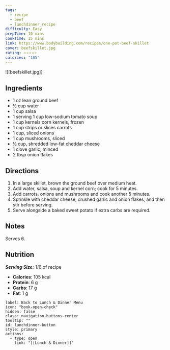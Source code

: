 ```yaml
---
tags:
  - recipe
  - beef
  - lunchdinner_recipe
difficulty: Easy
prepTime: 10 mins
cookTime: 15 mins
link: https://www.bodybuilding.com/recipes/one-pot-beef-skillet
cover: beefskillet.jpg
rating: ⭐️⭐️⭐️⭐️⭐️
calories: "105"
---
```


![[beefskillet.jpg]]

## Ingredients
- 1 oz lean ground beef
- ½ cup water
- 1 cup salsa
- 1 serving 1 cup low-sodium tomato soup
- 1 cup kernels corn kernels, frozen
- 1 cup strips or slices carrots
- 1 cup, sliced onions
- 1 cup mushrooms, sliced
- ½ cup, shredded low-fat cheddar cheese
- 1 clove garlic, minced
- 2 tbsp onion flakes


## Directions
1. In a large skillet, brown the ground beef over medium heat.
2. Add water, salsa, soup and kernel corn; cook for 5 minutes.
3. Add carrots, onions and mushrooms and cook another 5 minutes.
4. Sprinkle with cheddar cheese, crushed garlic and onion flakes, and then stir before serving.
5. Serve alongside a baked sweet potato if extra carbs are required.

## Notes
Serves 6.

## Nutrition
***Serving Size:*** 1/6 of recipe
- **Calories**: 105 kcal
- **Protein**: 6 g
- **Carbs**: 17 g
- **Fat**: 1 g


```meta-bind-button
label: Back to Lunch & Dinner Menu
icon: "book-open-check"
hidden: false
class: navigation-buttons-center
tooltip: ""
id: lunchdinner-button
style: primary
actions:
  - type: open
    link: "[[Lunch & Dinner]]"

```
 
